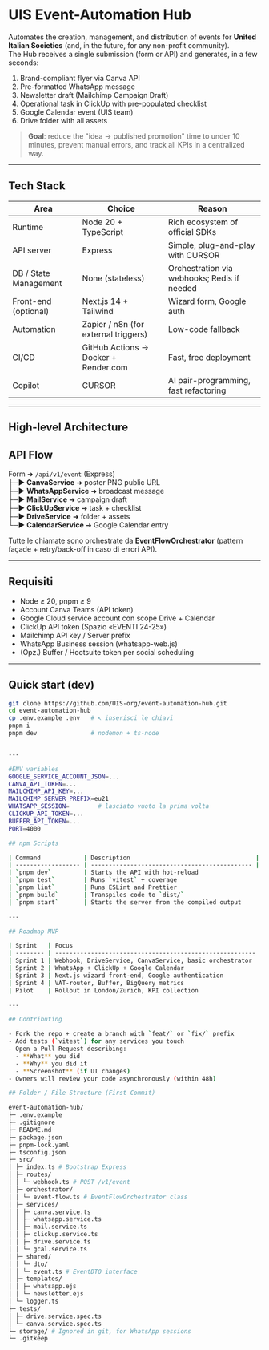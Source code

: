 # UIS Event-Automation Hub

Automates the creation, management, and distribution of events for **United Italian Societies** (and, in the future, for any non-profit community).  
The Hub receives a single submission (form or API) and generates, in a few seconds:

1. Brand-compliant flyer via Canva API  
2. Pre-formatted WhatsApp message  
3. Newsletter draft (Mailchimp Campaign Draft)  
4. Operational task in ClickUp with pre-populated checklist  
5. Google Calendar event (UIS team)  
6. Drive folder with all assets

> **Goal**: reduce the "idea → published promotion" time to under 10 minutes, prevent manual errors, and track all KPIs in a centralized way.

---

## Tech Stack

| Area                     | Choice                        | Reason                                      |
| ------------------------ | ---------------------------- | ------------------------------------------- |
| Runtime                  | Node 20 + TypeScript          | Rich ecosystem of official SDKs            |
| API server               | Express                       | Simple, plug-and-play with CURSOR          |
| DB / State Management    | None (stateless)              | Orchestration via webhooks; Redis if needed |
| Front-end (optional)     | Next.js 14 + Tailwind         | Wizard form, Google auth                   |
| Automation               | Zapier / n8n (for external triggers) | Low-code fallback                     |
| CI/CD                    | GitHub Actions → Docker + Render.com | Fast, free deployment                |
| Copilot                  | CURSOR                        | AI pair-programming, fast refactoring      |

---

## High-level Architecture

## API Flow

Form ➜ `/api/v1/event` (Express)  
├─▶ **CanvaService** ➜ poster PNG public URL  
├─▶ **WhatsAppService** ➜ broadcast message  
├─▶ **MailService** ➜ campaign draft  
├─▶ **ClickUpService** ➜ task + checklist  
├─▶ **DriveService** ➜ folder + assets  
└─▶ **CalendarService** ➜ Google Calendar entry



Tutte le chiamate sono orchestrate da **EventFlowOrchestrator** (pattern façade + retry/back-off in caso di errori API).

---

## Requisiti

* Node ≥ 20, pnpm ≥ 9  
* Account Canva Teams (API token)  
* Google Cloud service account con scope Drive + Calendar  
* ClickUp API token (Spazio «EVENTI 24-25»)  
* Mailchimp API key / Server prefix  
* WhatsApp Business session (whatsapp-web.js)  
* (Opz.) Buffer / Hootsuite token per social scheduling

---

## Quick start (dev)

```bash
git clone https://github.com/UIS-org/event-automation-hub.git
cd event-automation-hub
cp .env.example .env   # ↖ inserisci le chiavi
pnpm i
pnpm dev               # nodemon + ts-node


---

#ENV variables
GOOGLE_SERVICE_ACCOUNT_JSON=...
CANVA_API_TOKEN=...
MAILCHIMP_API_KEY=...
MAILCHIMP_SERVER_PREFIX=eu21
WHATSAPP_SESSION=        # lasciato vuoto la prima volta
CLICKUP_API_TOKEN=...
BUFFER_API_TOKEN=...
PORT=4000

## npm Scripts

| Command            | Description                                   |
| ------------------ | --------------------------------------------- |
| `pnpm dev`         | Starts the API with hot-reload                 |
| `pnpm test`        | Runs `vitest` + coverage                       |
| `pnpm lint`        | Runs ESLint and Prettier                       |
| `pnpm build`       | Transpiles code to `dist/`                     |
| `pnpm start`       | Starts the server from the compiled output     |

---

## Roadmap MVP

| Sprint   | Focus                                                    |
| -------- | -------------------------------------------------------- |
| Sprint 1 | Webhook, DriveService, CanvaService, basic orchestrator   |
| Sprint 2 | WhatsApp + ClickUp + Google Calendar                     |
| Sprint 3 | Next.js wizard front-end, Google authentication          |
| Sprint 4 | VAT-router, Buffer, BigQuery metrics                      |
| Pilot    | Rollout in London/Zurich, KPI collection                 |

---

## Contributing

- Fork the repo + create a branch with `feat/` or `fix/` prefix
- Add tests (`vitest`) for any services you touch
- Open a Pull Request describing:
  - **What** you did
  - **Why** you did it
  - **Screenshot** (if UI changes)
- Owners will review your code asynchronously (within 48h)

## Folder / File Structure (First Commit)

event-automation-hub/
├─ .env.example
├─ .gitignore
├─ README.md
├─ package.json
├─ pnpm-lock.yaml
├─ tsconfig.json
├─ src/
│ ├─ index.ts # Bootstrap Express
│ ├─ routes/
│ │ └─ webhook.ts # POST /v1/event
│ ├─ orchestrator/
│ │ └─ event-flow.ts # EventFlowOrchestrator class
│ ├─ services/
│ │ ├─ canva.service.ts
│ │ ├─ whatsapp.service.ts
│ │ ├─ mail.service.ts
│ │ ├─ clickup.service.ts
│ │ ├─ drive.service.ts
│ │ └─ gcal.service.ts
│ ├─ shared/
│ │ └─ dto/
│ │ └─ event.ts # EventDTO interface
│ ├─ templates/
│ │ ├─ whatsapp.ejs
│ │ └─ newsletter.ejs
│ └─ logger.ts
├─ tests/
│ ├─ drive.service.spec.ts
│ └─ canva.service.spec.ts
└─ storage/ # Ignored in git, for WhatsApp sessions
└─ .gitkeep
